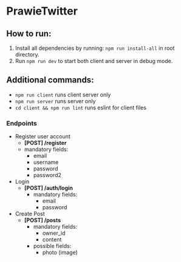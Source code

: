 # PrawieTwitter

## How to run:

1. Install all dependencies by running: `npm run install-all` in root directory.
2. Run `npm run dev` to start both client and server in debug mode. 

## Additional commands:
- `npm run client` runs client server only
- `npm run server` runs server only
- `cd client && npm run lint` runs eslint for client files


### Endpoints
- Register user account
  - **\[POST\] /register**
  - mandatory fields:
    - email
    - username
    - password
    - password2
- Login
  - **\[POST\] /auth/login**
    - mandatory fields:
        - email
        - password
- Create Post
  - **\[POST\] /posts**
    - mandatory fields:
      - owner_id
      - content
    - possible fields:
      - photo (image)